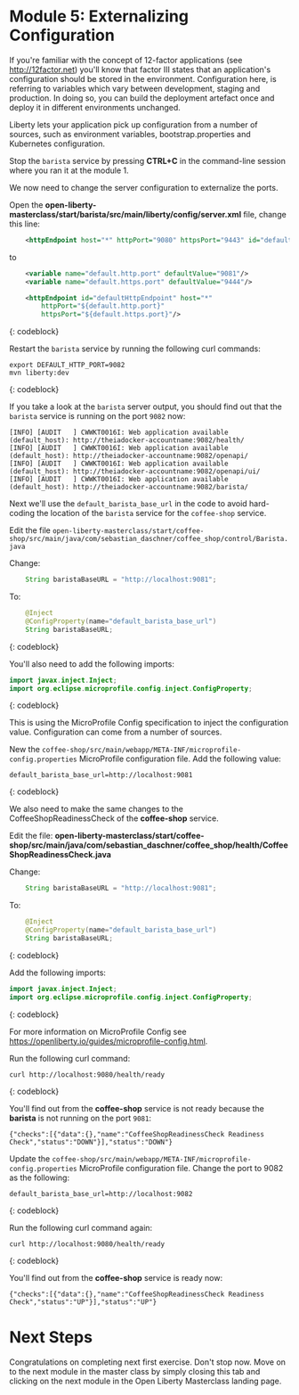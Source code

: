 # Module 5: Externalizing Configuration

If you're familiar with the concept of 12-factor applications (see http://12factor.net) you'll know that factor III states that an application's configuration should be stored in the environment. Configuration here, is referring to variables which vary between development, staging and production. In doing so, you can build the deployment artefact once and deploy it in different environments unchanged.

Liberty lets your application pick up configuration from a number of sources, such as environment variables, bootstrap.properties and Kubernetes configuration.

Stop the `barista` service by pressing **CTRL+C** in the command-line session where you ran it at the module 1.

We now need to change the server configuration to externalize the ports.  

Open the **open-liberty-masterclass/start/barista/src/main/liberty/config/server.xml** file, change this line:

```XML
    <httpEndpoint host="*" httpPort="9080" httpsPort="9443" id="defaultHttpEndpoint"/>
```
to 

```XML
    <variable name="default.http.port" defaultValue="9081"/>
    <variable name="default.https.port" defaultValue="9444"/>

    <httpEndpoint id="defaultHttpEndpoint" host="*" 
        httpPort="${default.http.port}" 
        httpsPort="${default.https.port}"/>
```
{: codeblock}

Restart the `barista` service by running the following curl commands:
```
export DEFAULT_HTTP_PORT=9082
mvn liberty:dev
````
{: codeblock}

If you take a look at the `barista` server output, you should find out that the `barista` service is running on the port `9082` now:
```
[INFO] [AUDIT   ] CWWKT0016I: Web application available (default_host): http://theiadocker-accountname:9082/health/
[INFO] [AUDIT   ] CWWKT0016I: Web application available (default_host): http://theiadocker-accountname:9082/openapi/
[INFO] [AUDIT   ] CWWKT0016I: Web application available (default_host): http://theiadocker-accountname:9082/openapi/ui/
[INFO] [AUDIT   ] CWWKT0016I: Web application available (default_host): http://theiadocker-accountname:9082/barista/
```

Next we'll use the `default_barista_base_url` in the code to avoid hard-coding the location of the `barista` service for the `coffee-shop` service.

Edit the file `open-liberty-masterclass/start/coffee-shop/src/main/java/com/sebastian_daschner/coffee_shop/control/Barista.java`

Change:

```Java
    String baristaBaseURL = "http://localhost:9081";
```

To:

```Java
    @Inject
    @ConfigProperty(name="default_barista_base_url")
    String baristaBaseURL;
```
{: codeblock}

You'll also need to add the following imports:

```Java
import javax.inject.Inject;
import org.eclipse.microprofile.config.inject.ConfigProperty;
```
{: codeblock}

This is using the MicroProfile Config specification to inject the configuration value. Configuration can come from a number of sources.

New the `coffee-shop/src/main/webapp/META-INF/microprofile-config.properties` MicroProfile configuration file. Add the following value:
```
default_barista_base_url=http://localhost:9081
```
{: codeblock}

We also need to make the same changes to the CoffeeShopReadinessCheck of the **coffee-shop** service. 

Edit the file: **open-liberty-masterclass/start/coffee-shop/src/main/java/com/sebastian_daschner/coffee_shop/health/CoffeeShopReadinessCheck.java**

Change:

```Java
    String baristaBaseURL = "http://localhost:9081";
```

To:

```Java
    @Inject
    @ConfigProperty(name="default_barista_base_url")
    String baristaBaseURL;
```
{: codeblock}

Add the following imports:

```Java
import javax.inject.Inject;
import org.eclipse.microprofile.config.inject.ConfigProperty;
```
{: codeblock}

For more information on MicroProfile Config see https://openliberty.io/guides/microprofile-config.html.

Run the following curl command:
```
curl http://localhost:9080/health/ready
```
{: codeblock}

You'll find out from the **coffee-shop** service is not ready because the **barista** is not running on the port `9081`:
```
{"checks":[{"data":{},"name":"CoffeeShopReadinessCheck Readiness Check","status":"DOWN"}],"status":"DOWN"}
```

Update the `coffee-shop/src/main/webapp/META-INF/microprofile-config.properties` MicroProfile configuration file. Change the port to 9082 as the following:
```
default_barista_base_url=http://localhost:9082
```
{: codeblock}

Run the following curl command again:
```
curl http://localhost:9080/health/ready
```
{: codeblock}

You'll find out from the **coffee-shop** service is ready now:
```
{"checks":[{"data":{},"name":"CoffeeShopReadinessCheck Readiness Check","status":"UP"}],"status":"UP"}
```


# Next Steps

Congratulations on completing next first exercise. Don't stop now. Move on to the next module in the master class by simply closing this tab and clicking on the next module in the Open Liberty Masterclass landing page.
